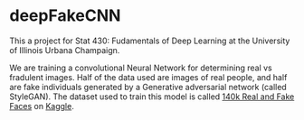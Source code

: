 # deepFakeCNN
This a project for Stat 430: Fudamentals of Deep Learning at the University of Illinois Urbana Champaign.

We are training a convolutional Neural Network for determining real vs fradulent images. Half of the data used are images of real people, and half are fake 
individuals generated by a Generative adversarial network (called StyleGAN).
The dataset used to train this model is called [140k Real and Fake Faces](https://www.kaggle.com/xhlulu/140k-real-and-fake-faces) on [Kaggle](https://www.kaggle.com/).

